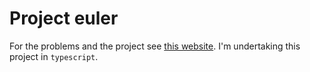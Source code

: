 # Project euler

For the problems and the project see [this website](https://projecteuler.net/).
I'm undertaking this project in `typescript`.